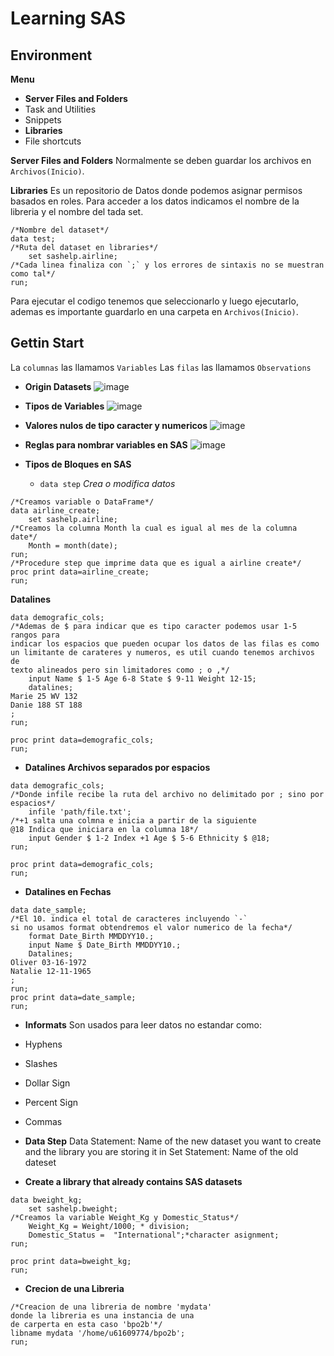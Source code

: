 # Learning SAS

## Environment
**Menu**
- **Server Files and Folders**
- Task and Utilities
- Snippets
- **Libraries**
- File shortcuts

**Server Files and Folders**
Normalmente se deben guardar los archivos en `Archivos(Inicio)`.

**Libraries**
Es un repositorio de Datos donde podemos asignar permisos basados en roles. Para acceder a los datos indicamos el nombre de la libreria y el nombre del tada set.
```sas
/*Nombre del dataset*/
data test;
/*Ruta del dataset en libraries*/
    set sashelp.airline;
/*Cada linea finaliza con `;` y los errores de sintaxis no se muestran como tal*/
run;
```
Para ejecutar el codigo tenemos que seleccionarlo y luego ejecutarlo, ademas es importante guardarlo en una carpeta en `Archivos(Inicio)`.
## Gettin Start
La `columnas` las llamamos `Variables`
Las `filas` las llamamos `Observations`
- **Origin Datasets**
![image](https://user-images.githubusercontent.com/60556632/171077136-abce897e-a56e-48f2-9c20-e1808159fa1e.png)

- **Tipos de Variables**
![image](https://user-images.githubusercontent.com/60556632/171077420-a751bd8c-e4b4-4fb0-a935-77c0382aa834.png)
- **Valores nulos de tipo caracter y numericos**
![image](https://user-images.githubusercontent.com/60556632/171077482-b29ef687-45be-4076-a2b7-9c614836db2b.png)
- **Reglas para nombrar variables en SAS**
![image](https://user-images.githubusercontent.com/60556632/171077650-94624eea-e81f-4456-9ccb-800fe7c42de1.png)

- **Tipos de Bloques en SAS**
    - `data step` _Crea o modifica datos_
```sas
/*Creamos variable o DataFrame*/
data airline_create;
    set sashelp.airline;
/*Creamos la columna Month la cual es igual al mes de la columna date*/
    Month = month(date);
run;
/*Procedure step que imprime data que es igual a airline create*/
proc print data=airline_create;
run;
```

**Datalines**
```sas
data demografic_cols;
/*Ademas de $ para indicar que es tipo caracter podemos usar 1-5 rangos para
indicar los espacios que pueden ocupar los datos de las filas es como
un limitante de carateres y numeros, es util cuando tenemos archivos de
texto alineados pero sin limitadores como ; o ,*/
	input Name $ 1-5 Age 6-8 State $ 9-11 Weight 12-15;
	datalines;
Marie 25 WV 132
Danie 188 ST 188
;
run;

proc print data=demografic_cols;
run;
```
- **Datalines Archivos separados por espacios**
```sas
data demografic_cols;
/*Donde infile recibe la ruta del archivo no delimitado por ; sino por espacios*/
	infile 'path/file.txt';
/*+1 salta una colmna e inicia a partir de la siguiente
@18 Indica que iniciara en la columna 18*/
	input Gender $ 1-2 Index +1 Age $ 5-6 Ethnicity $ @18;
run;

proc print data=demografic_cols;
run;
```

- **Datalines en Fechas**
```sas
data date_sample;
/*El 10. indica el total de caracteres incluyendo `-`
si no usamos format obtendremos el valor numerico de la fecha*/
	format Date_Birth MMDDYY10.;
	input Name $ Date_Birth MMDDYY10.;
	Datalines;
Oliver 03-16-1972
Natalie 12-11-1965
;
run;
proc print data=date_sample;
run;
```
- **Informats**
Son usados para leer datos no estandar como:
- Hyphens
- Slashes
- Dollar Sign
- Percent Sign
- Commas

- **Data Step**
Data Statement: Name of the new dataset you want to create and the library you are storing it in
Set Statement: Name of the old dateset

- **Create a library that already contains SAS datasets**
```sas
data bweight_kg;
	set sashelp.bweight;
/*Creamos la variable Weight_Kg y Domestic_Status*/
	Weight_Kg = Weight/1000; * division;
	Domestic_Status =  "International";*character asignment;
run;

proc print data=bweight_kg;
run;
```
- **Crecion de una Libreria**
```sas
/*Creacion de una libreria de nombre 'mydata'
donde la libreria es una instancia de una
de carperta en esta caso 'bpo2b'*/
libname mydata '/home/u61609774/bpo2b';
run;
```
 




